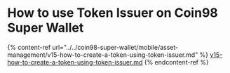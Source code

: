 # How to use Token Issuer on Coin98 Super Wallet

{% content-ref url="../../coin98-super-wallet/mobile/asset-management/v15-how-to-create-a-token-using-token-issuer.md" %}
[v15-how-to-create-a-token-using-token-issuer.md](../../coin98-super-wallet/mobile/asset-management/v15-how-to-create-a-token-using-token-issuer.md)
{% endcontent-ref %}
